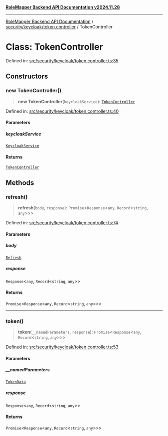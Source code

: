 [**RoleMapper Backend API Documentation v2024.11.28**](../../../../README.md)

***

[RoleMapper Backend API Documentation](../../../../modules.md) / [security/keycloak/token.controller](../README.md) / TokenController

# Class: TokenController

Defined in: [src/security/keycloak/token.controller.ts:35](https://github.com/FlowCraft-AG/RoleMapper/blob/bd02a9f13cb3346480f35c2638b81cb7d31e5c1f/backend/src/security/keycloak/token.controller.ts#L35)

## Constructors

### new TokenController()

> **new TokenController**(`keycloakService`): [`TokenController`](TokenController.md)

Defined in: [src/security/keycloak/token.controller.ts:40](https://github.com/FlowCraft-AG/RoleMapper/blob/bd02a9f13cb3346480f35c2638b81cb7d31e5c1f/backend/src/security/keycloak/token.controller.ts#L40)

#### Parameters

##### keycloakService

[`KeycloakService`](../../keycloak.service/classes/KeycloakService.md)

#### Returns

[`TokenController`](TokenController.md)

## Methods

### refresh()

> **refresh**(`body`, `response`): `Promise`\<`Response`\<`any`, `Record`\<`string`, `any`\>\>\>

Defined in: [src/security/keycloak/token.controller.ts:74](https://github.com/FlowCraft-AG/RoleMapper/blob/bd02a9f13cb3346480f35c2638b81cb7d31e5c1f/backend/src/security/keycloak/token.controller.ts#L74)

#### Parameters

##### body

[`Refresh`](Refresh.md)

##### response

`Response`\<`any`, `Record`\<`string`, `any`\>\>

#### Returns

`Promise`\<`Response`\<`any`, `Record`\<`string`, `any`\>\>\>

***

### token()

> **token**(`__namedParameters`, `response`): `Promise`\<`Response`\<`any`, `Record`\<`string`, `any`\>\>\>

Defined in: [src/security/keycloak/token.controller.ts:53](https://github.com/FlowCraft-AG/RoleMapper/blob/bd02a9f13cb3346480f35c2638b81cb7d31e5c1f/backend/src/security/keycloak/token.controller.ts#L53)

#### Parameters

##### \_\_namedParameters

[`TokenData`](TokenData.md)

##### response

`Response`\<`any`, `Record`\<`string`, `any`\>\>

#### Returns

`Promise`\<`Response`\<`any`, `Record`\<`string`, `any`\>\>\>
